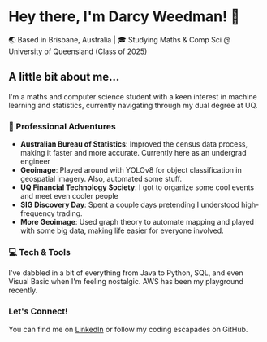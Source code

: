 # Hey there, I'm Darcy Weedman! 👋

🌏 Based in Brisbane, Australia | 🎓 Studying Maths & Comp Sci @ University of Queensland (Class of 2025)

## A little bit about me...

I'm a maths and computer science student with a keen interest in machine learning and statistics, currently navigating through my dual degree at UQ.

### 🚀 Professional Adventures

- **Australian Bureau of Statistics**: Improved the census data process, making it faster and more accurate. Currently here as an undergrad engineer
- **Geoimage**: Played around with YOLOv8 for object classification in geospatial imagery. Also, automated some stuff.
- **UQ Financial Technology Society**: I got to organize some cool events and meet even cooler people
- **SIG Discovery Day**: Spent a couple days pretending I understood high-frequency trading. 
- **More Geoimage**: Used graph theory to automate mapping and played with some big data, making life easier for everyone involved.

### 💻 Tech & Tools

I've dabbled in a bit of everything from Java to Python, SQL, and even Visual Basic when I'm feeling nostalgic. AWS has been my playground recently.

### Let's Connect!

You can find me on [LinkedIn](https://www.linkedin.com/in/darcyweedman/) or follow my coding escapades on GitHub.

